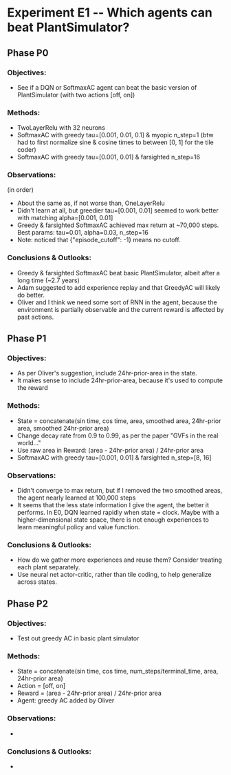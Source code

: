 #  Experiment E1 -- Which agents can beat PlantSimulator?
##  Phase P0
### Objectives: 
- See if a DQN or SoftmaxAC agent can beat the basic version of PlantSimulator (with two actions [off, on])
### Methods: 
- TwoLayerRelu with 32 neurons
- SoftmaxAC with greedy tau=[0.001, 0.01, 0.1] & myopic n_step=1 
(btw had to first normalize sine & cosine times to between [0, 1] for the tile coder)
- SoftmaxAC with greedy tau=[0.001, 0.01] & farsighted n_step=16
### Observations: 
(in order)
- About the same as, if not worse than, OneLayerRelu
- Didn't learn at all, but greedier tau=[0.001, 0.01] seemed to work better with matching alpha=[0.001, 0.01]
- Greedy & farsighted SoftmaxAC achieved max return at ~70,000 steps. Best params: tau=0.01, alpha=0.03, n_step=16
- Note: noticed that {"episode_cutoff": -1} means no cutoff.
### Conclusions & Outlooks: 
- Greedy & farsighted SoftmaxAC beat basic PlantSimulator, albeit after a long time (~2.7 years)
- Adam suggested to add experience replay and that GreedyAC will likely do better.
- Oliver and I think we need some sort of RNN in the agent, because the environment is partially observable and the current reward is affected by past actions.

## Phase P1
### Objectives: 
- As per Oliver's suggestion, include 24hr-prior-area in the state.
- It makes sense to include 24hr-prior-area, because it's used to compute the reward
### Methods: 
- State = concatenate(sin time, cos time, area, smoothed area, 24hr-prior area, smoothed 24hr-prior area)
- Change decay rate from 0.9 to 0.99, as per the paper "GVFs in the real world..."
- Use raw area in Reward: (area - 24hr-prior area) / 24hr-prior area
- SoftmaxAC with greedy tau=[0.001, 0.01] & farsighted n_step=[8, 16]
### Observations: 
- Didn't converge to max return, but if I removed the two smoothed areas, the agent nearly learned at 100,000 steps
- It seems that the less state information I give the agent, the better it performs. In E0, DQN learned rapidly when state = clock. Maybe with a higher-dimensional state space, there is not enough experiences to learn meaningful policy and value function.
### Conclusions & Outlooks: 
- How do we gather more experiences and reuse them? Consider treating each plant separately.
- Use neural net actor-critic, rather than tile coding, to help generalize across states.

## Phase P2
### Objectives: 
- Test out greedy AC in basic plant simulator
### Methods: 
- State = concatenate(sin time, cos time, num_steps/terminal_time, area, 24hr-prior area)
- Action = [off, on]
- Reward = (area - 24hr-prior area) / 24hr-prior area
- Agent: greedy AC added by Oliver
### Observations: 
- 
### Conclusions & Outlooks: 
-